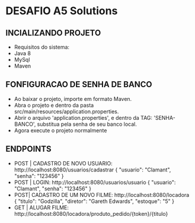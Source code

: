 # DESAFIO A5 Solutions

## INCIALIZANDO PROJETO
- Requisitos do sistema: 
- Java 8
- MySql
- Maven

## FONFIGURACAO DE SENHA DE BANCO
- Ao baixar o projeto, importe em formato Maven.
- Abra o projeto e dentro da pasta src/main/resources/application.properties.
- Abrir o arquivo 'application.properties', e dentro da TAG: 'SENHA-BANCO', substitua pela senha de seu banco local.
- Agora execute o projeto normalmente

## ENDPOINTS
- POST | CADASTRO DE NOVO USUARIO: http://localhost:8080/usuarios/cadastrar
{
    "usuario": "Clamant",
    "senha": "123456"
}
- POST | LOGIN: http://localhost:8080/usuarios/usuario
{
    "usuario": "Clamant",
    "senha": "123456"
}
- POST| CADASTRO DE UM NOVO FILME: http://localhost:8080/locadora
{
    "titulo": "Godzilla",
    "diretor": "Gareth Edwards",
    "estoque": "5"
}
- GET | ALUGAR FILME: http://localhost:8080/locadora/produto_pedido/{token}/{titulo}


